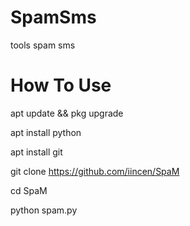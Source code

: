 # SpamSms
tools spam sms 

# How To Use

apt update && pkg upgrade

apt install python

apt install git

git clone https://github.com/iincen/SpaM

cd SpaM

python spam.py
